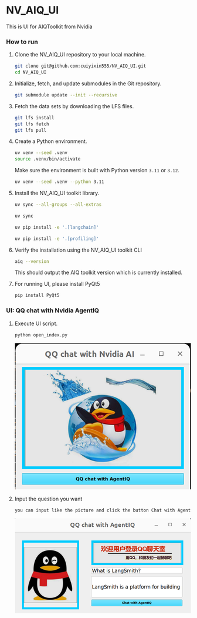 # NV_AIQ_UI
This is UI for AIQToolkit from Nvidia

### How to run

1. Clone the NV_AIQ_UI repository to your local machine.
    ```bash
    git clone git@github.com:cuiyixin555/NV_AIQ_UI.git
    cd NV_AIQ_UI
    ```

2. Initialize, fetch, and update submodules in the Git repository.
    ```bash
    git submodule update --init --recursive
    ```

3. Fetch the data sets by downloading the LFS files.
    ```bash
    git lfs install
    git lfs fetch
    git lfs pull
    ```

4. Create a Python environment.
    ```bash
    uv venv --seed .venv
    source .venv/bin/activate
    ```
    Make sure the environment is built with Python version `3.11` or `3.12`.
    ```bash
    uv venv --seed .venv --python 3.11
    ```

5. Install the NV_AIQ_UI toolkit library.
    ```bash
    uv sync --all-groups --all-extras
    ```
    ```bash
    uv sync
    ```
    ```bash
    uv pip install -e '.[langchain]'
    ```
    ```bash
    uv pip install -e '.[profiling]'
    ```

6. Verify the installation using the NV_AIQ_UI toolkit CLI

   ```bash
   aiq --version
   ```

   This should output the AIQ toolkit version which is currently installed.

7. For running UI, please install PyQt5

   ```bash
   pip install PyQt5
   ```

### UI: QQ chat with Nvidia AgentIQ

1. Execute UI script.
    ```bash
    python open_index.py
    ```
    ![Image text](https://github.com/cuiyixin555/NV_AIQ_UI/blob/master/index.png)

2. Input the question you want
   ```bash
   you can input like the picture and click the button Chat with AgentIQ
   ```
   ![Image text](https://github.com/cuiyixin555/NV_AIQ_UI/blob/master/chat.png)


